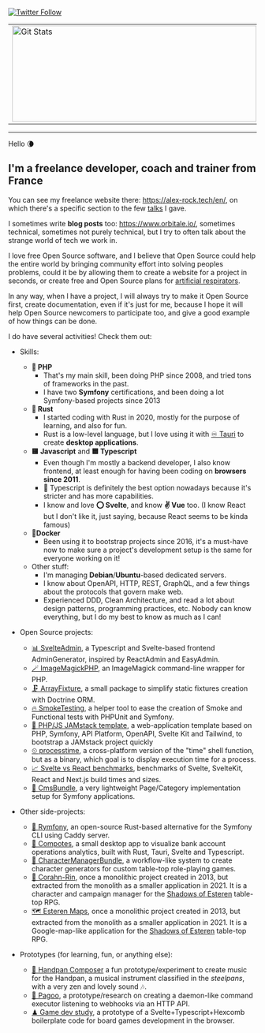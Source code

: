 <p>
  <a href="[https://twitter.com/pierstoval](https://mastodon.social/@pierstoval)">
    <img alt="Twitter Follow" src="https://img.shields.io/mastodon/follow/108248855612922607?style=for-the-badge">
  </a>
</p>

<table>
  <tr>
    <td>
      <a href="https://github.com/pierstoval"><img width="495" height="195" alt="Git Stats" src="https://github-readme-stats.vercel.app/api?username=pierstoval&show_icons=true&theme=tokyonight" /></a>
    </td>
    <td>
      <img width="317" height="195" src="https://github-readme-stats.vercel.app/api/top-langs/?username=pierstoval&theme=tokyonight&layout=compact&langs_count=10" alt="pierstoval" />
    </td>
  </tr>
</table>

<hr style="display:block;">

Hello 🌘

## I'm a freelance developer, coach and trainer from France

You can see my freelance website there: https://alex-rock.tech/en/, on which there's a specific section to the few [talks](https://alex-rock.tech/en/talks) I gave.

I sometimes write **blog posts** too: https://www.orbitale.io/, sometimes technical, sometimes not purely technical, but I try to often talk about the strange world of tech we work in.

I love free Open Source software, and I believe that Open Source could help the entire world by bringing community effort into solving peoples problems, could it be by allowing them to create a website for a project in seconds, or create free and Open Source plans for [artificial respirators](https://makair.life/).

In any way, when I have a project, I will always try to make it Open Source first, create documentation, even if it's just for me, because I hope it will help Open Source newcomers to participate too, and give a good example of how things can be done.

I do have several activities! Check them out:

* Skills:
  * **🐘 PHP**
    * That's my main skill, been doing PHP since 2008, and tried tons of frameworks in the past.
    * I have two **Symfony** certifications, and been doing a lot Symfony-based projects since 2013
  * **🦀 Rust**
    * I started coding with Rust in 2020, mostly for the purpose of learning, and also for fun.
    * Rust is a low-level language, but I love using it with [♾ Tauri](https://tauri.app) to create **desktop applications**.
  * **🟨 Javascript** and **🟦 Typescript**
    * Even though I'm mostly a backend developer, I also know frontend, at least enough for having been coding on **browsers since 2011**.
    * 🔵 Typescript is definitely the best option nowadays because it's stricter and has more capabilities.
    * I know and love **⭕ Svelte**, and know **✌ Vue** too. (I know React but I don't like it, just saying, because React seems to be kinda famous)
  * **🐳Docker**
    * Been using it to bootstrap projects since 2016, it's a must-have now to make sure a project's development setup is the same for everyone working on it!
  * Other stuff:
    * I'm managing **Debian**/**Ubuntu**-based dedicated servers.
    * I know about OpenAPI, HTTP, REST, GraphQL, and a few things about the protocols that govern make web.
    * Experienced DDD, Clean Architecture, and read a lot about design patterns, programming practices, etc. Nobody can know everything, but I do my best to know as much as I can!

* Open Source projects:
    * [📊 SvelteAdmin](https://github.com/Orbitale/SvelteAdmin), a Typescript and Svelte-based frontend AdminGenerator, inspired by ReactAdmin and EasyAdmin.
    * [🪄 ImageMagickPHP](https://github.com/Orbitale/ImageMagickPHP), an ImageMagick command-line wrapper for PHP.
    * [🗜 ArrayFixture](https://github.com/Orbitale/ArrayFixture), a small package to simplify static fixtures creation with Doctrine ORM.
    * [🔥 SmokeTesting](https://github.com/Pierstoval/SmokeTesting), a helper tool to ease the creation of Smoke and Functional tests with PHPUnit and Symfony.
    * [🚀 PHP/JS JAMstack template](https://github.com/Pierstoval/php-js-boilerplate), a web-application template based on PHP, Symfony, API Platform, OpenAPI, Svelte Kit and Tailwind, to bootstrap a JAMstack project quickly
    * [⏲ processtime](https://github.com/Orbitale/processtime), a cross-platform version of the "time" shell function, but as a binary, which goal is to display execution time for a process.
    * [📈 Svelte vs React benchmarks](https://github.com/Pierstoval/benchmarks-react-svelte-vue), benchmarks of Svelte, SvelteKit, React and Next.js build times and sizes.
    * [📄 CmsBundle](https://github.com/Orbitale/CmsBundle), a very lightweight Page/Category implementation setup for Symfony applications.
* Other side-projects:
    * [🦀 Rymfony](https://github.com/Orbitale/Rymfony), an open-source Rust-based alternative for the Symfony CLI using Caddy server.
    * [🍎 Compotes](https://github.com/Orbitale/Compotes/tree/rewrite), a small desktop app to visualize bank account operations analytics, built with Rust, Tauri, Svelte and Typescript.
    * [🎲 CharacterManagerBundle](https://github.com/Pierstoval/CharacterManagerBundle), a workflow-like system to create character generators for custom table-top role-playing games.
    * [🌳 Corahn-Rin](https://github.com/Pierstoval/CorahnRin), once a monolithic project created in 2013, but extracted from the monolith as a smaller application in 2021. It is a character and campaign manager for the [Shadows of Esteren](https://portal.esteren.org/en) table-top RPG.
    * [🗺 Esteren Maps](https://github.com/Pierstoval/EsterenMaps), once a monolithic project created in 2013, but extracted from the monolith as a smaller application in 2021. It is a Google-map-like application for the [Shadows of Esteren](https://portal.esteren.org/en) table-top RPG.
* Prototypes (for learning, fun, or anything else):
    * [🎵 Handpan Composer](https://github.com/Pierstoval/handpan-svelte) a fun prototype/experiment to create music for the Handpan, a musical instrument classified in the _steelpans_, with a very zen and lovely sound 🎶.
    * [🦀 Pagoo](https://github.com/Orbitale/pagoo), a prototype/research on creating a daemon-like command executor listening to webhooks via an HTTP API.
    * [♟ Game dev study](https://github.com/Pierstoval/aerg), a prototype of a Svelte+Typescript+Hexcomb boilerplate code for board games development in the browser.
